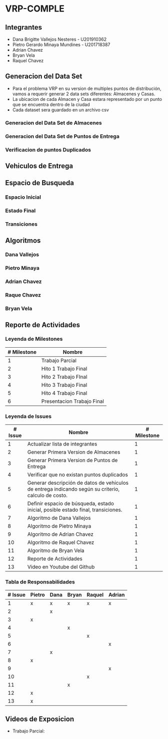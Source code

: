 # VRP-COMPLE
## Integrantes
- Dana Brigitte Vallejos Nesteres - U201910362
- Pietro Gerardo Minaya Mundines - U201718387
- Adrian  Chavez
- Bryan Vela
- Raquel Chavez
## Generacion del Data Set
- Para el problema VRP en su version de multiples puntos de distribución, vamos a requerir generar 2 data sets diferentes: Almacenes y Casas.
- La ubicacion de cada Almacen y Casa estara representado por un punto que se encuentra dentro de la ciudad
- Cada dataset sera guardado en un archivo csv
### Generacion del Data Set de Almacenes
### Generacion del Data Set de Puntos de Entrega
### Verificacion de puntos Duplicados
## Vehiculos de Entrega
## Espacio de Busqueda
### Espacio Inicial
### Estado Final
### Transiciones
## Algoritmos
### Dana Vallejos
### Pietro Minaya
### Adrian Chavez
### Raque Chavez
### Bryan Vela
## Reporte de Actividades
### Leyenda de Milestones
| # Milestone | Nombre |
|---|---|
| 1 |  Trabajo Parcial |
| 2 |  Hito 1 Trabajo Final |
| 3 |  Hito 2 Trabajo FInal |
| 4 |  Hito 3 Trabajo Final |
| 5 |  Hito 4 Trabajo Final |
| 6 |  Presentacion Trabajo Final |
### Leyenda de Issues
| # Issue | Nombre | # Milestone |
|---|---|---|
| 1 | Actualizar lista de integrantes | 1 |
| 2 | Generar Primera Version de Almacenes | 1 |
| 3 | Generar Primera Version de Puntos de Entrega | 1 |
| 4 | Verificar que no existan puntos duplicados | 1 |
| 5 | Generar descripción de datos de vehículos de entrega indicando según su criterio, calculo de costo. | 1 |
| 6 | Definir espacio de búsqueda, estado inicial, posible estado final, transiciones.  | 1 |
| 7 | Algoritmo de Dana Vallejos| 1 |
| 8 | Algoritmo de Pietro Minaya  | 1 |
| 9 | Algoritmo de Adrian Chavez  | 1 |
| 10 | Algoritmo de Raquel Chavez  | 1 |
|  11 | Algoritmo de Bryan Vela | 1 |
|  12 | Reporte de Actividades | 1 |
|  13 | Video en Youtube del Github  | 1 |
### Tabla de Responsabilidades
| # Issue  |  Pietro  |  Dana |  Bryan |  Raquel | Adrian |
|---|---|---|---|---|---|
| 1 | x | x | x | x | x |
| 2 |   | x |   |   |   |
| 3 | x |   |   |   |   |
| 4 |   |   | x |   |   |
| 5 |   |   |   | x |   |
| 6 |   |   |   |   | x |
| 7 |   | x |   |   |   |
| 8 | x |   |   |   |   |
| 9 |   |   |   |   | x |
| 10 |   |   |   | x |   |
|  11 |   |   | x |   |   |
|  12 | x |   |   |   |   |
|  13 | x |   |   |   |   |
## Videos de Exposicion
- Trabajo Parcial:
